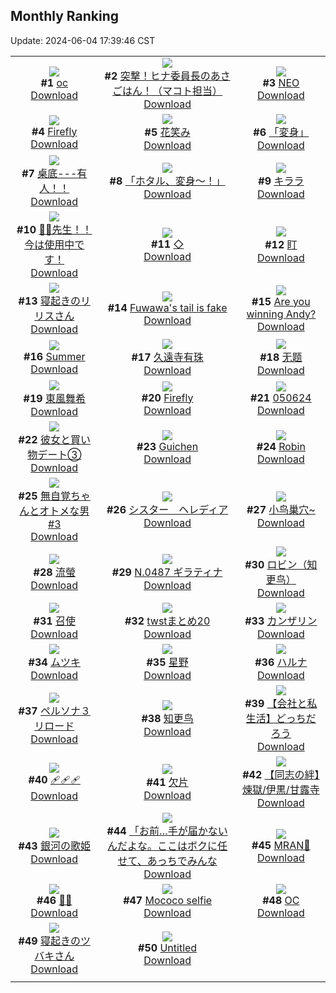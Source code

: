 ## Monthly Ranking
Update: 2024-06-04 17:39:46 CST

|      |      |      |
| :----: | :----: | :----: |
| ![](https://i.pixiv.re/c/240x480/img-master/img/2024/05/07/00/57/57/118506560_p0_master1200.jpg)<br>**#1** [oc](https://www.pixiv.net/artworks/118506560)<br>[Download](https://i.pixiv.re/img-original/img/2024/05/07/00/57/57/118506560_p0.png) | ![](https://i.pixiv.re/c/240x480/img-master/img/2024/05/07/06/27/08/118511080_p0_master1200.jpg)<br>**#2** [突撃！ヒナ委員長のあさごはん！（マコト担当）](https://www.pixiv.net/artworks/118511080)<br>[Download](https://i.pixiv.re/img-original/img/2024/05/07/06/27/08/118511080_p0.png) | ![](https://i.pixiv.re/c/240x480/img-master/img/2024/05/07/00/00/21/118504345_p0_master1200.jpg)<br>**#3** [NEO](https://www.pixiv.net/artworks/118504345)<br>[Download](https://i.pixiv.re/img-original/img/2024/05/07/00/00/21/118504345_p0.png) |
| ![](https://i.pixiv.re/c/240x480/img-master/img/2024/05/07/08/18/28/118512427_p0_master1200.jpg)<br>**#4** [Firefly](https://www.pixiv.net/artworks/118512427)<br>[Download](https://i.pixiv.re/img-original/img/2024/05/07/08/18/28/118512427_p0.png) | ![](https://i.pixiv.re/c/240x480/img-master/img/2024/05/07/00/00/23/118504364_p0_master1200.jpg)<br>**#5** [花笑み](https://www.pixiv.net/artworks/118504364)<br>[Download](https://i.pixiv.re/img-original/img/2024/05/07/00/00/23/118504364_p0.jpg) | ![](https://i.pixiv.re/c/240x480/img-master/img/2024/05/08/00/00/21/118532258_p0_master1200.jpg)<br>**#6** [「変身」](https://www.pixiv.net/artworks/118532258)<br>[Download](https://i.pixiv.re/img-original/img/2024/05/08/00/00/21/118532258_p0.jpg) |
| ![](https://i.pixiv.re/c/240x480/img-master/img/2024/05/05/12/10/51/118448666_p0_master1200.jpg)<br>**#7** [桌底---有人！！](https://www.pixiv.net/artworks/118448666)<br>[Download](https://i.pixiv.re/img-original/img/2024/05/05/12/10/51/118448666_p0.jpg) | ![](https://i.pixiv.re/c/240x480/img-master/img/2024/05/07/19/52/12/118523997_p0_master1200.jpg)<br>**#8** [「ホタル、変身～！」](https://www.pixiv.net/artworks/118523997)<br>[Download](https://i.pixiv.re/img-original/img/2024/05/07/19/52/12/118523997_p0.jpg) | ![](https://i.pixiv.re/c/240x480/img-master/img/2024/05/07/17/50/57/118520855_p0_master1200.jpg)<br>**#9** [キララ](https://www.pixiv.net/artworks/118520855)<br>[Download](https://i.pixiv.re/img-original/img/2024/05/07/17/50/57/118520855_p0.png) |
| ![](https://i.pixiv.re/c/240x480/img-master/img/2024/05/05/08/00/08/118443892_p0_master1200.jpg)<br>**#10** [💢💢先生！！今は使用中です！](https://www.pixiv.net/artworks/118443892)<br>[Download](https://i.pixiv.re/img-original/img/2024/05/05/08/00/08/118443892_p0.jpg) | ![](https://i.pixiv.re/c/240x480/img-master/img/2024/05/07/00/00/18/118504331_p0_master1200.jpg)<br>**#11** [◇](https://www.pixiv.net/artworks/118504331)<br>[Download](https://i.pixiv.re/img-original/img/2024/05/07/00/00/18/118504331_p0.jpg) | ![](https://i.pixiv.re/c/240x480/img-master/img/2024/05/07/00/43/50/118506147_p0_master1200.jpg)<br>**#12** [盯](https://www.pixiv.net/artworks/118506147)<br>[Download](https://i.pixiv.re/img-original/img/2024/05/07/00/43/50/118506147_p0.jpg) |
| ![](https://i.pixiv.re/c/240x480/img-master/img/2024/05/07/00/20/31/118505376_p0_master1200.jpg)<br>**#13** [寝起きのリリスさん](https://www.pixiv.net/artworks/118505376)<br>[Download](https://i.pixiv.re/img-original/img/2024/05/07/00/20/31/118505376_p0.jpg) | ![](https://i.pixiv.re/c/240x480/img-master/img/2024/05/07/06/28/01/118511088_p0_master1200.jpg)<br>**#14** [Fuwawa's tail is fake](https://www.pixiv.net/artworks/118511088)<br>[Download](https://i.pixiv.re/img-original/img/2024/05/07/06/28/01/118511088_p0.png) | ![](https://i.pixiv.re/c/240x480/img-master/img/2024/05/07/09/05/24/118512971_p0_master1200.jpg)<br>**#15** [Are you winning Andy?](https://www.pixiv.net/artworks/118512971)<br>[Download](https://i.pixiv.re/img-original/img/2024/05/07/09/05/24/118512971_p0.png) |
| ![](https://i.pixiv.re/c/240x480/img-master/img/2024/05/05/03/47/15/118438434_p0_master1200.jpg)<br>**#16** [Summer](https://www.pixiv.net/artworks/118438434)<br>[Download](https://i.pixiv.re/img-original/img/2024/05/05/03/47/15/118438434_p0.png) | ![](https://i.pixiv.re/c/240x480/img-master/img/2024/05/06/00/00/30/118470004_p0_master1200.jpg)<br>**#17** [久遠寺有珠](https://www.pixiv.net/artworks/118470004)<br>[Download](https://i.pixiv.re/img-original/img/2024/05/06/00/00/30/118470004_p0.png) | ![](https://i.pixiv.re/c/240x480/img-master/img/2024/05/07/00/03/55/118504716_p0_master1200.jpg)<br>**#18** [无题](https://www.pixiv.net/artworks/118504716)<br>[Download](https://i.pixiv.re/img-original/img/2024/05/07/00/03/55/118504716_p0.jpg) |
| ![](https://i.pixiv.re/c/240x480/img-master/img/2024/05/07/00/02/15/118504617_p0_master1200.jpg)<br>**#19** [東風舞希](https://www.pixiv.net/artworks/118504617)<br>[Download](https://i.pixiv.re/img-original/img/2024/05/07/00/02/15/118504617_p0.jpg) | ![](https://i.pixiv.re/c/240x480/img-master/img/2024/05/07/00/00/25/118504377_p0_master1200.jpg)<br>**#20** [Firefly](https://www.pixiv.net/artworks/118504377)<br>[Download](https://i.pixiv.re/img-original/img/2024/05/07/00/00/25/118504377_p0.jpg) | ![](https://i.pixiv.re/c/240x480/img-master/img/2024/05/06/01/56/34/118473798_p0_master1200.jpg)<br>**#21** [050624](https://www.pixiv.net/artworks/118473798)<br>[Download](https://i.pixiv.re/img-original/img/2024/05/06/01/56/34/118473798_p0.jpg) |
| ![](https://i.pixiv.re/c/240x480/img-master/img/2024/05/06/17/22/35/118490285_p0_master1200.jpg)<br>**#22** [彼女と買い物デート③](https://www.pixiv.net/artworks/118490285)<br>[Download](https://i.pixiv.re/img-original/img/2024/05/06/17/22/35/118490285_p0.jpg) | ![](https://i.pixiv.re/c/240x480/img-master/img/2024/05/06/10/41/52/118481218_p0_master1200.jpg)<br>**#23** [Guichen](https://www.pixiv.net/artworks/118481218)<br>[Download](https://i.pixiv.re/img-original/img/2024/05/06/10/41/52/118481218_p0.png) | ![](https://i.pixiv.re/c/240x480/img-master/img/2024/05/07/14/22/17/118514400_p0_master1200.jpg)<br>**#24** [Robin](https://www.pixiv.net/artworks/118514400)<br>[Download](https://i.pixiv.re/img-original/img/2024/05/07/14/22/17/118514400_p0.jpg) |
| ![](https://i.pixiv.re/c/240x480/img-master/img/2024/05/07/06/48/13/118511340_p0_master1200.jpg)<br>**#25** [無自覚ちゃんとオトメな男 #3](https://www.pixiv.net/artworks/118511340)<br>[Download](https://i.pixiv.re/img-original/img/2024/05/07/06/48/13/118511340_p0.jpg) | ![](https://i.pixiv.re/c/240x480/img-master/img/2024/05/05/13/01/35/118449772_p0_master1200.jpg)<br>**#26** [シスター　ヘレディア](https://www.pixiv.net/artworks/118449772)<br>[Download](https://i.pixiv.re/img-original/img/2024/05/05/13/01/35/118449772_p0.jpg) | ![](https://i.pixiv.re/c/240x480/img-master/img/2024/05/05/14/03/00/118451061_p0_master1200.jpg)<br>**#27** [小鸟巢穴~](https://www.pixiv.net/artworks/118451061)<br>[Download](https://i.pixiv.re/img-original/img/2024/05/05/14/03/00/118451061_p0.jpg) |
| ![](https://i.pixiv.re/c/240x480/img-master/img/2024/06/03/12/02/10/118544049_p0_master1200.jpg)<br>**#28** [流螢](https://www.pixiv.net/artworks/118544049)<br>[Download](https://i.pixiv.re/img-original/img/2024/06/03/12/02/10/118544049_p0.png) | ![](https://i.pixiv.re/c/240x480/img-master/img/2024/05/07/00/00/57/118504493_p0_master1200.jpg)<br>**#29** [N.0487 ギラティナ](https://www.pixiv.net/artworks/118504493)<br>[Download](https://i.pixiv.re/img-original/img/2024/05/07/00/00/57/118504493_p0.jpg) | ![](https://i.pixiv.re/c/240x480/img-master/img/2024/05/08/00/00/44/118532366_p0_master1200.jpg)<br>**#30** [ロビン（知更鸟）](https://www.pixiv.net/artworks/118532366)<br>[Download](https://i.pixiv.re/img-original/img/2024/05/08/00/00/44/118532366_p0.jpg) |
| ![](https://i.pixiv.re/c/240x480/img-master/img/2024/05/05/00/00/22/118435121_p0_master1200.jpg)<br>**#31** [召使](https://www.pixiv.net/artworks/118435121)<br>[Download](https://i.pixiv.re/img-original/img/2024/05/05/00/00/22/118435121_p0.jpg) | ![](https://i.pixiv.re/c/240x480/img-master/img/2024/05/06/20/32/51/118496260_p0_master1200.jpg)<br>**#32** [twstまとめ20](https://www.pixiv.net/artworks/118496260)<br>[Download](https://i.pixiv.re/img-original/img/2024/05/06/20/32/51/118496260_p0.png) | ![](https://i.pixiv.re/c/240x480/img-master/img/2024/05/09/00/00/29/118559145_p0_master1200.jpg)<br>**#33** [カンザリン](https://www.pixiv.net/artworks/118559145)<br>[Download](https://i.pixiv.re/img-original/img/2024/05/09/00/00/29/118559145_p0.png) |
| ![](https://i.pixiv.re/c/240x480/img-master/img/2024/05/06/12/57/58/118484186_p0_master1200.jpg)<br>**#34** [ムツキ](https://www.pixiv.net/artworks/118484186)<br>[Download](https://i.pixiv.re/img-original/img/2024/05/06/12/57/58/118484186_p0.png) | ![](https://i.pixiv.re/c/240x480/img-master/img/2024/05/07/18/51/55/118522391_p0_master1200.jpg)<br>**#35** [星野](https://www.pixiv.net/artworks/118522391)<br>[Download](https://i.pixiv.re/img-original/img/2024/05/07/18/51/55/118522391_p0.png) | ![](https://i.pixiv.re/c/240x480/img-master/img/2024/05/07/12/00/04/118515199_p0_master1200.jpg)<br>**#36** [ハルナ](https://www.pixiv.net/artworks/118515199)<br>[Download](https://i.pixiv.re/img-original/img/2024/05/07/12/00/04/118515199_p0.png) |
| ![](https://i.pixiv.re/c/240x480/img-master/img/2024/05/07/00/00/24/118504369_p0_master1200.jpg)<br>**#37** [ペルソナ３リロード](https://www.pixiv.net/artworks/118504369)<br>[Download](https://i.pixiv.re/img-original/img/2024/05/07/00/00/24/118504369_p0.jpg) | ![](https://i.pixiv.re/c/240x480/img-master/img/2024/05/07/22/12/06/118528632_p0_master1200.jpg)<br>**#38** [知更鸟](https://www.pixiv.net/artworks/118528632)<br>[Download](https://i.pixiv.re/img-original/img/2024/05/07/22/12/06/118528632_p0.jpg) | ![](https://i.pixiv.re/c/240x480/img-master/img/2024/05/07/12/00/14/118515250_p0_master1200.jpg)<br>**#39** [【会社と私生活】どっちだろう](https://www.pixiv.net/artworks/118515250)<br>[Download](https://i.pixiv.re/img-original/img/2024/05/07/12/00/14/118515250_p0.jpg) |
| ![](https://i.pixiv.re/c/240x480/img-master/img/2024/05/05/00/00/32/118435178_p0_master1200.jpg)<br>**#40** [🩹🩹🩹](https://www.pixiv.net/artworks/118435178)<br>[Download](https://i.pixiv.re/img-original/img/2024/05/05/00/00/32/118435178_p0.jpg) | ![](https://i.pixiv.re/c/240x480/img-master/img/2024/05/05/00/00/31/118435175_p0_master1200.jpg)<br>**#41** [欠片](https://www.pixiv.net/artworks/118435175)<br>[Download](https://i.pixiv.re/img-original/img/2024/05/05/00/00/31/118435175_p0.jpg) | ![](https://i.pixiv.re/c/240x480/img-master/img/2024/05/05/21/15/10/118456107_p0_master1200.jpg)<br>**#42** [【同志の絆】煉獄/伊黒/甘露寺](https://www.pixiv.net/artworks/118456107)<br>[Download](https://i.pixiv.re/img-original/img/2024/05/05/21/15/10/118456107_p0.jpg) |
| ![](https://i.pixiv.re/c/240x480/img-master/img/2024/05/09/00/00/20/118559093_p0_master1200.jpg)<br>**#43** [銀河の歌姫](https://www.pixiv.net/artworks/118559093)<br>[Download](https://i.pixiv.re/img-original/img/2024/05/09/00/00/20/118559093_p0.jpg) | ![](https://i.pixiv.re/c/240x480/img-master/img/2024/05/05/00/20/30/118436247_p0_master1200.jpg)<br>**#44** [「お前…手が届かないんだよな。ここはボクに任せて、あっちでみんな](https://www.pixiv.net/artworks/118436247)<br>[Download](https://i.pixiv.re/img-original/img/2024/05/05/00/20/30/118436247_p0.jpg) | ![](https://i.pixiv.re/c/240x480/img-master/img/2024/05/09/00/00/24/118559109_p0_master1200.jpg)<br>**#45** [MRAN🖤](https://www.pixiv.net/artworks/118559109)<br>[Download](https://i.pixiv.re/img-original/img/2024/05/09/00/00/24/118559109_p0.png) |
| ![](https://i.pixiv.re/c/240x480/img-master/img/2024/05/08/13/28/43/118544263_p0_master1200.jpg)<br>**#46** [💜✨](https://www.pixiv.net/artworks/118544263)<br>[Download](https://i.pixiv.re/img-original/img/2024/05/08/13/28/43/118544263_p0.jpg) | ![](https://i.pixiv.re/c/240x480/img-master/img/2024/05/09/06/38/58/118565241_p0_master1200.jpg)<br>**#47** [Mococo selfie](https://www.pixiv.net/artworks/118565241)<br>[Download](https://i.pixiv.re/img-original/img/2024/05/09/06/38/58/118565241_p0.png) | ![](https://i.pixiv.re/c/240x480/img-master/img/2024/05/06/00/00/34/118470026_p0_master1200.jpg)<br>**#48** [OC](https://www.pixiv.net/artworks/118470026)<br>[Download](https://i.pixiv.re/img-original/img/2024/05/06/00/00/34/118470026_p0.png) |
| ![](https://i.pixiv.re/c/240x480/img-master/img/2024/05/06/02/00/48/118473903_p0_master1200.jpg)<br>**#49** [寝起きのツバキさん](https://www.pixiv.net/artworks/118473903)<br>[Download](https://i.pixiv.re/img-original/img/2024/05/06/02/00/48/118473903_p0.jpg) | ![](https://i.pixiv.re/c/240x480/img-master/img/2024/05/06/00/01/04/118470136_p0_master1200.jpg)<br>**#50** [Untitled](https://www.pixiv.net/artworks/118470136)<br>[Download](https://i.pixiv.re/img-original/img/2024/05/06/00/01/04/118470136_p0.jpg) |
|      |
